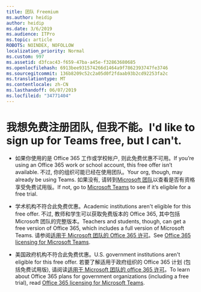 ```yaml
---
title: 团队 Freemium
ms.author: heidip
author: heidip
ms.date: 3/6/2019
ms.audience: ITPro
ms.topic: article
ROBOTS: NOINDEX, NOFOLLOW
localization_priority: Normal
ms.custom: 997
ms.assetid: d3fcac43-f659-47ba-a45e-f32863680685
ms.openlocfilehash: 6913bee931574266d1464a9f7862393747fe3746
ms.sourcegitcommit: 136b8209c52c2a05d0f2fdaab93b2cd92253fa2c
ms.translationtype: MT
ms.contentlocale: zh-CN
ms.lasthandoff: 06/07/2019
ms.locfileid: "34771404"
---
```

# <a name="id-like-to-sign-up-for-teams-free-but-i-cant"></a><span data-ttu-id="ba333-102">我想免费注册团队, 但我不能。</span><span class="sxs-lookup"><span data-stu-id="ba333-102">I'd like to sign up for Teams free, but I can't.</span></span>

- <span data-ttu-id="ba333-103">如果你使用的是 Office 365 工作或学校帐户, 则此免费优惠不可用。</span><span class="sxs-lookup"><span data-stu-id="ba333-103">If you’re using an Office 365 work or school account, this free offer isn’t available.</span></span> <span data-ttu-id="ba333-104">不过, 你的组织可能已经在使用团队。</span><span class="sxs-lookup"><span data-stu-id="ba333-104">Your org, though, may already be using Teams.</span></span> <span data-ttu-id="ba333-105">如果没有, 请转到[Microsoft 团队](https://products.office.com/microsoft-teams/group-chat-software)以查看是否有资格享受免费试用版。</span><span class="sxs-lookup"><span data-stu-id="ba333-105">If not, go to [Microsoft Teams](https://products.office.com/microsoft-teams/group-chat-software) to see if it’s eligible for a free trial.</span></span>

- <span data-ttu-id="ba333-106">学术机构不符合此免费优惠。</span><span class="sxs-lookup"><span data-stu-id="ba333-106">Academic institutions aren't eligible for this free offer.</span></span> <span data-ttu-id="ba333-107">不过, 教师和学生可以获取免费版本的 Office 365, 其中包括 Microsoft 团队的完整版本。</span><span class="sxs-lookup"><span data-stu-id="ba333-107">Teachers and students, though, can get a free version of Office 365, which includes a full version of Microsoft Teams.</span></span> <span data-ttu-id="ba333-108">请参阅[适用于 Microsoft 团队的 Office 365 许可](https://docs.microsoft.com/microsoftteams/office-365-licensing)。</span><span class="sxs-lookup"><span data-stu-id="ba333-108">See [Office 365 licensing for Microsoft Teams](https://docs.microsoft.com/microsoftteams/office-365-licensing).</span></span>

- <span data-ttu-id="ba333-109">美国政府机构不符合此免费优惠。</span><span class="sxs-lookup"><span data-stu-id="ba333-109">U.S. government institutions aren't eligible for this free offer.</span></span> <span data-ttu-id="ba333-110">若要了解适用于政府组织的 Office 365 计划 (包括免费试用版), 请阅读[适用于 Microsoft 团队的 office 365 许可](https://docs.microsoft.com/microsoftteams/office-365-licensing)。</span><span class="sxs-lookup"><span data-stu-id="ba333-110">To learn about Office 365 plans for government organizations (including a free trial), read [Office 365 licensing for Microsoft Teams](https://docs.microsoft.com/microsoftteams/office-365-licensing).</span></span>



